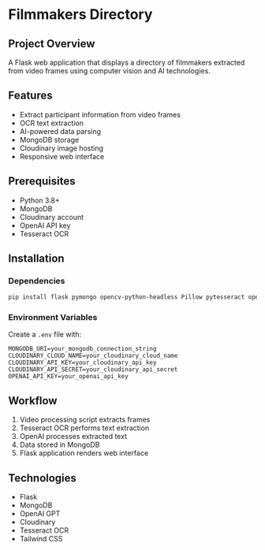 # Filmmakers Directory

## Project Overview
A Flask web application that displays a directory of filmmakers extracted from video frames using computer vision and AI technologies.

## Features
- Extract participant information from video frames
- OCR text extraction
- AI-powered data parsing
- MongoDB storage
- Cloudinary image hosting
- Responsive web interface

## Prerequisites
- Python 3.8+
- MongoDB
- Cloudinary account
- OpenAI API key
- Tesseract OCR

## Installation

### Dependencies
```bash
pip install flask pymongo opencv-python-headless Pillow pytesseract openai pandas python-dotenv python-multipart cloudinary
```

### Environment Variables
Create a `.env` file with:
```
MONGODB_URI=your_mongodb_connection_string
CLOUDINARY_CLOUD_NAME=your_cloudinary_cloud_name
CLOUDINARY_API_KEY=your_cloudinary_api_key
CLOUDINARY_API_SECRET=your_cloudinary_api_secret
OPENAI_API_KEY=your_openai_api_key
```

## Workflow
1. Video processing script extracts frames
2. Tesseract OCR performs text extraction
3. OpenAI processes extracted text
4. Data stored in MongoDB
5. Flask application renders web interface



## Technologies
- Flask
- MongoDB
- OpenAI GPT
- Cloudinary
- Tesseract OCR
- Tailwind CSS
